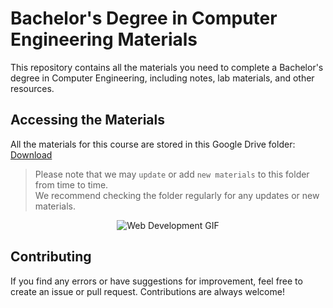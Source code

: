 # Bachelor's Degree in Computer Engineering Materials
This repository contains all the materials you need to complete a Bachelor's degree in Computer Engineering, including notes, lab materials, and other resources.
## Accessing the Materials
All the materials for this course are stored in this Google Drive folder: [Download](https://drive.google.com/drive/folders/1HM1D3xS5b0rFUHeHVKuFrxCKsuKfzJIl?usp=drive_link)

> Please note that we may `update` or add `new materials` to this folder from time to time.  
> We recommend checking the folder regularly for any updates or new materials.

<p align="center">
  <img src="https://mir-s3-cdn-cf.behance.net/project_modules/source/4e357e81185039.5cf7a5177fb8c.gif" alt="Web Development GIF" />
</p>

## Contributing 
If you find any errors or have suggestions for improvement, feel free to create an issue or pull request. Contributions are always welcome!

